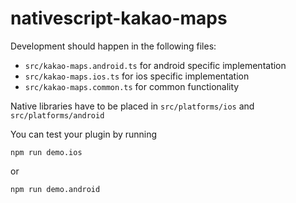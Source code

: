 # nativescript-kakao-maps

Development should happen in the following files:

 * `src/kakao-maps.android.ts` for android specific implementation
 * `src/kakao-maps.ios.ts` for ios specific implementation
 * `src/kakao-maps.common.ts` for common functionality

 Native libraries have to be placed in `src/platforms/ios` and `src/platforms/android`

 You can test your plugin by running
 ```
 npm run demo.ios
 ```
 or
 ```
 npm run demo.android
 ```